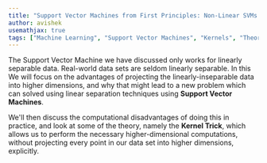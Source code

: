 ```yaml
---
title: "Support Vector Machines from First Principles: Non-Linear SVMs and the Kernel Trick"
author: avishek
usemathjax: true
tags: ["Machine Learning", "Support Vector Machines", "Kernels", "Theory"]
---
```


The Support Vector Machine we have discussed only works for linearly separable data. Real-world data sets are seldom linearly separable. In this
We will focus on the advantages of projecting the linearly-inseparable data into higher dimensions, and why that might lead to a new problem which can solved using linear separation techniques using **Support Vector Machines**.

We'll then discuss the computational disadvantages of doing this in practice, and look at some of the theory, namely the **Kernel Trick**, which allows us to perform the necessary higher-dimensional computations, without projecting every point in our data set into higher dimensions, explicitly.

